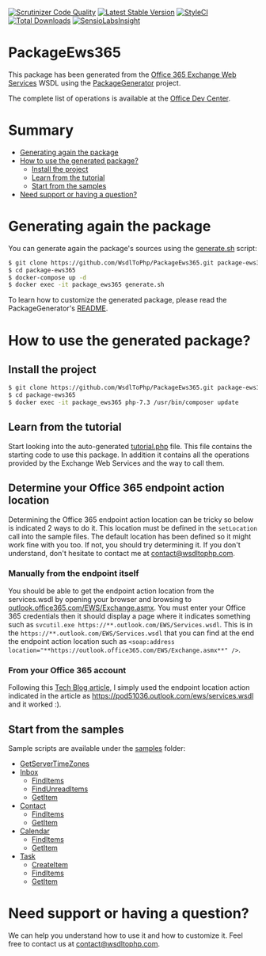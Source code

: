 [![Scrutinizer Code Quality](https://scrutinizer-ci.com/g/WsdlToPhp/PackageEws365/badges/quality-score.png?b=develop)](https://scrutinizer-ci.com/g/WsdlToPhp/PackageEws365/?branch=develop)
[![Latest Stable Version](https://poser.pugx.org/wsdltophp/package-ews365/v/stable)](https://packagist.org/packages/wsdltophp/package-ews365)
[![StyleCI](https://styleci.io/repos/41913278/shield)](https://styleci.io/repos/41913278)
[![Total Downloads](https://poser.pugx.org/wsdltophp/package-ews365/downloads)](https://packagist.org/packages/wsdltophp/package-ews365)
[![SensioLabsInsight](https://insight.sensiolabs.com/projects/fca54b99-a6f2-4ed8-97c7-cb1cbe437c66/mini.png)](https://insight.sensiolabs.com/projects/fca54b99-a6f2-4ed8-97c7-cb1cbe437c66)

# PackageEws365
This package has been generated from the [Office 365 Exchange Web Services](wsdl/services.wsdl) WSDL using the [PackageGenerator](https://github.com/WsdlToPhp/PackageGenerator) project.

The complete list of operations is available at the [Office Dev Center](https://msdn.microsoft.com/fr-fr/library/office/bb409286(v=exchg.150).aspx).

# Summary
- [Generating again the package](#generating-again-the-package)
- [How to use the generated package?](#how-to-use-the-generated-package)
    - [Install the project](#install-the-project)
    - [Learn from the tutorial](#learn-from-the-tutorial)
    - [Start from the samples](#start-from-the-samples)
- [Need support or having a question?](#need-support-or-having-a-question)

# Generating again the package
You can generate again the package's sources using the [generate.sh](generate.sh) script:
```bash
$ git clone https://github.com/WsdlToPhp/PackageEws365.git package-ews365
$ cd package-ews365
$ docker-compose up -d
$ docker exec -it package_ews365 generate.sh
```
To learn how to customize the generated package, please read the PackageGenerator's [README](https://github.com/WsdlToPhp/PackageGenerator/blob/master/README.md).

# How to use the generated package?

## Install the project
```bash
$ git clone https://github.com/WsdlToPhp/PackageEws365.git package-ews365
$ cd package-ews365
$ docker exec -it package_ews365 php-7.3 /usr/bin/composer update
```

## Learn from the tutorial
Start looking into the auto-generated [tutorial.php](tutorial.php) file. This file contains the starting code to use this package. In addition it contains all the operations provided by the Exchange Web Services and the way to call them.

## Determine your Office 365 endpoint action location
Determining the Office 365 endpoint action location can be tricky so below is indicated 2 ways to do it. This location must be defined in the `setLocation` call into the sample files.
The default location has been defined so it might work fine with you too. If not, you should try determining it. If you don't understand, don't hesitate to contact me at contact@wsdltophp.com. 

### Manually from the endpoint itself
You should be able to get the endpoint action location from the services.wsdl by opening your browser and browsing to [outlook.office365.com/EWS/Exchange.asmx](https://outlook.office365.com/EWS/Exchange.asmx).
You must enter your Office 365 credentials then it should display a page where it indicates something such as `svcutil.exe https://**.outlook.com/EWS/Services.wsdl`.
This is in the `https://**.outlook.com/EWS/Services.wsdl` that you can find at the end the endpoint action location such as `<soap:address location="**https://outlook.office365.com/EWS/Exchange.asmx**" />`.

### From your Office 365 account
Following this [Tech Blog article](http://blog.skysoft-is.com/?p=78), I simply used the endpoint location action indicated in the article as https://pod51036.outlook.com/ews/services.wsdl and it worked :).

## Start from the samples
Sample scripts are available under the [samples](samples) folder:

- [GetServerTimeZones](samples/GetServerTimeZones.php)
- [Inbox](samples/inbox)
    - [FindItems](samples/inbox/FindItems.php)
    - [FindUnreadItems](samples/inbox/FindUnreadItems.php)
    - [GetItem](samples/inbox/GetItem.php)
- [Contact](samples/contact)
    - [FindItems](samples/contact/FindItems.php)
    - [GetItem](samples/contact/GetItem.php)
- [Calendar](samples/calendar)
    - [FindItems](samples/calendar/FindItems.php)
    - [GetItem](samples/calendar/GetItem.php)
- [Task](samples/task)
    - [CreateItem](samples/task/CreateItem.php)
    - [FindItems](samples/task/FindItems.php)
    - [GetItem](samples/task/GetItem.php)

# Need support or having a question?
We can help you understand how to use it and how to customize it. Feel free to contact us at contact@wsdltophp.com.
